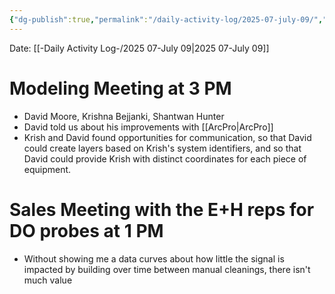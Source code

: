```yaml
---
{"dg-publish":true,"permalink":"/daily-activity-log/2025-07-july-09/","noteIcon":"","created":"2025-07-09T16:52:23.473-05:00"}
---
```


Date: [[-Daily Activity Log-/2025 07-July 09\|2025 07-July 09]]

# Modeling Meeting at 3 PM
- David Moore, Krishna Bejjanki, Shantwan Hunter
- David told us about his improvements with [[ArcPro\|ArcPro]]
- Krish and David found opportunities for communication, so that David could create layers based on Krish's system identifiers, and so that David could provide Krish with distinct coordinates for each piece of equipment.
# Sales Meeting with the E+H reps for DO probes at 1 PM
- Without showing me a data curves about how little the signal is impacted by building over time between manual cleanings, there isn't much value